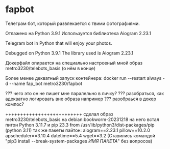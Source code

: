 # fapbot
Телеграм бот, который развлекается с твими фотографиями. 

Отлажено на Python 3.9.1 
Используется библиотека Aiogram 2.23.1


Telegram bot in Python that will enjoy your photos.

Debugged on Python 3.9.1
The library used is Aiogram 2.23.1


Докерфайл опирается на специально настроеный мной образ metro3230/telebots_basis  (о нём в конце)

Более менее декватный запуск контейнера:
docker run --restart always -d --name fap_bot metro3230/fapbot

??? чего это он не пишет мне паралельно в личку? 
??? разобраться, как адекватно логировать вне образа например 
??? разобраься в докер компос?





++++++++++++++++++++++++++
сделал образ metro3230/telebots_basis на debian:bookworm-20231218
на него встал питон Python 3.11.7
и pip 23.3 from /usr/lib/python3/dist-packages/pip (python 3.11)
    так же пакеты пайтон:
     aiogram==2.23.1
     pillow==10.2.0
     apscheduler==3.10.4
     datetime==5.4
     wget==3.2
(Cтавились командой "pip3 install --break-system-packages *ИМЯ ПАКЕТА*" без вопросов)